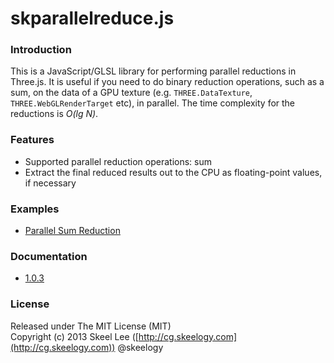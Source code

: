skparallelreduce.js
===================

### Introduction

This is a JavaScript/GLSL library for performing parallel reductions in Three.js. It is useful if you need to do binary reduction operations, such as a sum, on the data of a GPU texture (e.g. `THREE.DataTexture`, `THREE.WebGLRenderTarget` etc), in parallel. The time complexity for the reductions is _O(lg N)_.

### Features

* Supported parallel reduction operations: sum
* Extract the final reduced results out to the CPU as floating-point values, if necessary

### Examples

* [Parallel Sum Reduction](http://skeelogy.github.io/skparallelreduce.js/examples/sum.html)

### Documentation

* [1.0.3](http://skeelogy.github.io/skparallelreduce.js/docs/1.0.3)

### License

Released under The MIT License (MIT)<br/>
Copyright (c) 2013 Skeel Lee ([http://cg.skeelogy.com](http://cg.skeelogy.com)) @skeelogy

